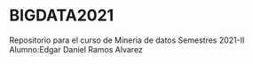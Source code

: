 # BIGDATA2021
Repositorio para el curso de Mineria de datos Semestres 2021-II
Alumno:Edgar Daniel Ramos Alvarez
